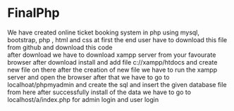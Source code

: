 # FinalPhp
We have created online ticket booking system in php using mysql, bootstrap, php , html and css
at first the end user have to download this file from github and download this code\
after download we have to download xampp server from your favourate browser 
after download install and add file c://xampp/htdocs and create new file on there
after the creation of new file we have to run the xampp server and open the browser
after that we have to go to localhoat/phpmyadmin and create the sql and insert the given database file from here
after successfully install of the data we have to go to localhost/a/index.php
for admin login and user login
